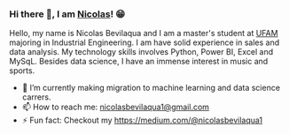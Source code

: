 ### Hi there 👋, I am [Nicolas](https://rusty-sj.github.io/)! 😁

Hello, my name is Nicolas Bevilaqua and I am a master's student at [UFAM](https://eecs.oregonstate.edu/) majoring in Industrial Engineering. I am have solid experience in sales and data analysis. My technology skills involves Python, Power BI, Excel and MySqL. Besides data science, I have an immense interest in music and sports.

- 🔭 I’m currently making migration to machine learning and data science carrers. 
- 📫 How to reach me: nicolasbevilaqua1@gmail.com
- ⚡ Fun fact: Checkout my https://medium.com/@nicolasbevilaqua1
